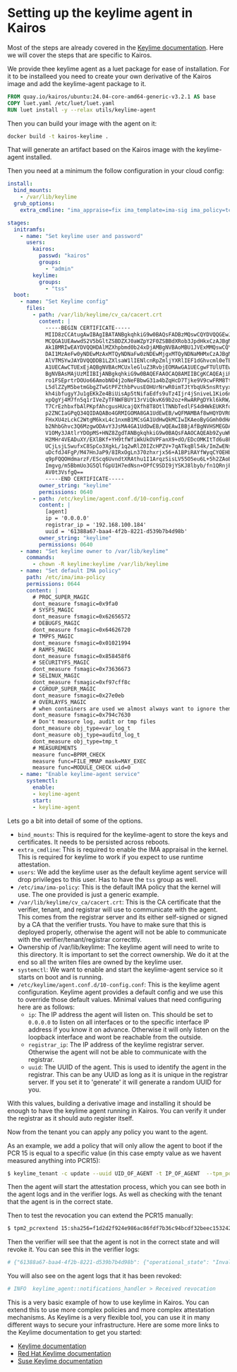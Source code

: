 # Setting up the keylime agent in Kairos

Most of the steps are already covered in the [Keylime documentation](https://keylime-docs.readthedocs.io/en/latest/). Here we will cover the steps that are specific to Kairos.


We provide thee keylime agent as a luet package for ease of installation.
For it to be installeed you need to create your own derivative of the Kairos image and add the keylime-agent package to it.


```Dockerfile
FROM quay.io/kairos/ubuntu:24.04-core-amd64-generic-v3.2.1 AS base
COPY luet.yaml /etc/luet/luet.yaml
RUN luet install -y --relax utils/keylime-agent
```

Then you can build your image with the agent on it:

```bash
docker build -t kairos-keylime .
```


That will generate an artifact based on the Kairos image with the keylime-agent installed.

Then you need at a minimum the follow configuration in your cloud config:

```yaml
install:
  bind_mounts:
    - /var/lib/keylime
  grub_options:
    extra_cmdline: "ima_appraise=fix ima_template=ima-sig ima_policy=tcb"

stages:
  initramfs:
    - name: "Set keylime user and password"
      users:
        kairos:
          passwd: "kairos"
          groups:
            - "admin"
        keylime:
          groups:
            - "tss"
  boot:
    - name: "Set Keylime config"
      files:
        - path: /var/lib/keylime/cv_ca/cacert.crt
          content: |
            -----BEGIN CERTIFICATE-----
            MIID8zCCAtugAwIBAgIBATANBgkqhkiG9w0BAQsFADBzMQswCQYDVQQGEwJVUzEm
            MCQGA1UEAwwdS2V5bGltZSBDZXJ0aWZpY2F0ZSBBdXRob3JpdHkxCzAJBgNVBAgM
            Ak1BMRIwEAYDVQQHDAlMZXhpbmd0b24xDjAMBgNVBAoMBU1JVExMMQswCQYDVQQL
            DAI1MzAeFw0yNDEwMzAxMTQyNDNaFw0zNDEwMjgxMTQyNDNaMHMxCzAJBgNVBAYT
            AlVTMSYwJAYDVQQDDB1LZXlsaW1lIENlcnRpZmljYXRlIEF1dGhvcml0eTELMAkG
            A1UECAwCTUExEjAQBgNVBAcMCUxleGluZ3RvbjEOMAwGA1UECgwFTUlUTEwxCzAJ
            BgNVBAsMAjUzMIIBIjANBgkqhkiG9w0BAQEFAAOCAQ8AMIIBCgKCAQEAjiRxfpyt
            ro1FSEprtrDOUo66AmobNO4j2oNeFBbwG31a4bZqHcD7Tjke9V9cwFRM8TtBrg0r
            L5dlZZyM5betmGbgZTwGtPFZthbPvusEOHUrNrwR0imTJtYbqUk5nsRtyyxDJdec
            kh4ibfugyYJu1gEKkZe4BiUisAp5tNifaEdfs9uTz4Ijr4jSniveL1Kio6ngARvM
            xpQgYj4M7fn5q1rIVeZyTFNWFBUY13rViQkvK69b2oz+RwARPgDYkl6kRW/7Z07f
            T7CrEzhbxfbAlPKpfAhcgusHUcajQXfh8T8OtlTNNbTedlFS4dHWkEUKRfoUA09h
            p2ZNCIaGPqQ34QIDAQABo4GRMIGOMA8GA1UdEwEB/wQFMAMBAf8wHQYDVR0OBBYE
            FHxXU4zLckC2WtgM6kxL4c1nxmB1MCsGA1UdHwQkMCIwIKAeoByGGmh0dHA6Ly9s
            b2NhbGhvc3Q6MzgwODAvY3JsMA4GA1UdDwEB/wQEAwIBBjAfBgNVHSMEGDAWgBR8
            V1OMy3JAtlrYDOpMS+HNZ8ZgdTANBgkqhkiG9w0BAQsFAAOCAQEAb9ZyuWPLQDd+
            H2MHr4VEADuXY/EXlBKf+YH9tfWfiWkUkOVPFanX9+dO/EDcOMKItTd6u8FI05SL
            UCjLsjLSwufxC8SpCo3XgkL/1q2wRlZ0IZcHPZV+7qATkqBl54k/ImZwENs0oXuT
            uDcfdJ4FgP/M47HnJaP9/8IRxOgLn370zhxrjx56+A1BPiRAYfWyqCYOEHbFd+Cf
            q9pFQQOHdmarzF/EScq6UvndtXRAthu1I1ArqzSisLV55O5eu6L+5h2ZAoBHlCD6
            Imgvg/m5BbmUo3G5QlfGpU1H7edNsn+OPfC9SDI9jYSKJ8lbyb/fn1QRnjEEnzqs
            AV0t3VsfgQ==
            -----END CERTIFICATE-----
          owner_string: "keylime"
          permissions: 0640
        - path: /etc/keylime/agent.conf.d/10-config.conf
          content: |
            [agent]
            ip = '0.0.0.0'
            registrar_ip = '192.168.100.184'
            uuid = '61388a67-baa4-4f2b-8221-d539b7b4d98b'
          owner_string: "keylime"
          permissions: 0640
    - name: "Set keylime owner to /var/lib/keylime"
      commands:
        - chown -R keylime:keylime /var/lib/keylime
    - name: "Set default IMA policy"
      path: /etc/ima/ima-policy
      permissions: 0644
      content: |
        # PROC_SUPER_MAGIC
        dont_measure fsmagic=0x9fa0
        # SYSFS_MAGIC
        dont_measure fsmagic=0x62656572
        # DEBUGFS_MAGIC
        dont_measure fsmagic=0x64626720
        # TMPFS_MAGIC
        dont_measure fsmagic=0x01021994
        # RAMFS_MAGIC
        dont_measure fsmagic=0x858458f6
        # SECURITYFS_MAGIC
        dont_measure fsmagic=0x73636673
        # SELINUX_MAGIC
        dont_measure fsmagic=0xf97cff8c
        # CGROUP_SUPER_MAGIC
        dont_measure fsmagic=0x27e0eb
        # OVERLAYFS_MAGIC
        # when containers are used we almost always want to ignore them
        dont_measure fsmagic=0x794c7630
        # Don't measure log, audit or tmp files
        dont_measure obj_type=var_log_t
        dont_measure obj_type=auditd_log_t
        dont_measure obj_type=tmp_t
        # MEASUREMENTS
        measure func=BPRM_CHECK
        measure func=FILE_MMAP mask=MAY_EXEC
        measure func=MODULE_CHECK uid=0
    - name: "Enable keylime-agent service"
      systemctl:
        enable:
        - keylime-agent
        start:
        - keylime-agent
```


Lets go a bit into detail of some of the options.

 - `bind_mounts`: This is required for the keylime-agent to store the keys and certificates. It needs to be persisted across reboots.
 - `extra_cmdline`: This is required to enable the IMA appraisal in the kernel. This is required for keylime to work if you expect to use runtime attestation.
 - `users`: We add the keylime user as the default keylime agent service will drop privileges to this user. Has to have the `tss` group as well.
 - `/etc/ima/ima-policy`: This is the default IMA policy that the kernel will use. The one provided is just a generic example.
 - `/var/lib/keylime/cv_ca/cacert.crt`: This is the CA certificate that the verifier, tenant, and registrar will use to communicate with the agent. This comes from the registrar server and its either self-signed or signed by a CA that the verifier trusts. You have to make sure that this is deployed properly, otherwise the agent will not be able to communicate with the verifier/tenant/registrar correcttly.
 - Ownership of /var/lib/keylime: The keylime agent will need to write to this directory. It is important to set the correct ownership. We do it at the end so all the writen files are owned by the keylime user.
 - `systemctl`: We want to enable and start the keylime-agent service so it starts on boot and is running.
 - `/etc/keylime/agent.conf.d/10-config.conf`: This is the keylime agent configuration. Keylime agent provides a default config and we use this to override those default values. Minimal values that need configuring here are as follows: 
   - `ip`: The IP address the agent will listen on. This should be set to `0.0.0.0` to listen on all interfaces or to the specific interface IP address if you know it on advance. Otherwise it will only listen on the loopback interface and wont be reachable from the outside.
   - `registrar_ip`: The IP address of the keylime registrar server. Otherwise the agent will not be able to communicate with the registrar.
   - `uuid`: The UUID of the agent. This is used to identify the agent in the registrar. This can be any UUID as long as it is unique in the registrar server. If you set it to 'generate' it will generate a random UUID for you.


With this values, building a derivative image and installing it should be enough to have the keylime agent running in Kairos.
You can verify it under the registrar as it should auto register itself.


Now from the tenant you can apply any policy you want to the agent.

As an example, we add a policy that will only allow the agent to boot if the PCR 15 is equal to a specific value (in this case empty value as we havent measured anything into PCR15):
    
```bash
$ keylime_tenant -c update --uuid UID_OF_AGENT -t IP_OF_AGENT  --tpm_policy '{"15":["0000000000000000000000000000000000000000","0000000000000000000000000000000000000000000000000000000000000000","000000000000000000000000000000000000000000000000000000000000000000000000000000000000000000000000"]}'
```

Then the agent will start the attestation process, which you can see both in the agent logs and in the verifier logs. As well as checking with the tenant that the agent is in the correct state.

Then to test the revocation you can extend the PCR15 manually:

```bash
$ tpm2_pcrextend 15:sha256=f1d2d2f924e986ac86fdf7b36c94bcdf32beec15324234324234234333333333
```

Then the verifier will see that the agent is not in the correct state and will revoke it. You can see this in the verifier logs:

```bash
# {"61388a67-baa4-4f2b-8221-d539b7b4d98b": {"operational_state": "Invalid Quote", "v": null, "ip": "192.168.100.164", "port": 9002, "tpm_policy": "{ \"15\": [\"0000000000000000000000000000000000000000\", \"0000000000000000000000000000000000000000000000000000000000000000\", \"000000000000000000000000000000000000000000000000000000000000000000000000000000000000000000000000\"], \"mask\": \"0x408000\"}", "meta_data": "{}", "has_mb_refstate": 0, "has_runtime_policy": 0, "accept_tpm_hash_algs": ["sha512", "sha384", "sha256"], "accept_tpm_encryption_algs": ["ecc", "rsa"], "accept_tpm_signing_algs": ["ecschnorr", "rsassa"], "hash_alg": "sha256", "enc_alg": "rsa", "sign_alg": "rsassa", "verifier_id": "default", "verifier_ip": "127.0.0.1", "verifier_port": 8881, "severity_level": 6, "last_event_id": "pcr_validation.invalid_pcr_15", "attestation_count": 158, "last_received_quote": 1730388195, "last_successful_attestation": 1730388193}}
```

You will also see on the agent logs that it has been revoked:

```bash
# INFO  keylime_agent::notifications_handler > Received revocation
```

This is a very basic example of how to use keylime in Kairos. You can extend this to use more complex policies and more complex attestation mechanisms. 
As Keylime is a very flexible tool, you can use it in many different ways to secure your infrastructure. Here are some more links to the Keylime documentation to get you started:
 - [Keylime documentation](https://keylime-docs.readthedocs.io/en/latest/)
 - [Red Hat Keylime documentation](https://docs.redhat.com/en/documentation/red_hat_enterprise_linux/9/html/security_hardening/assembly_ensuring-system-integrity-with-keylime_security-hardening)
 - [Suse Keylime documentation](https://documentation.suse.com/sle-micro/6.0/html/Micro-keylime/index.html)